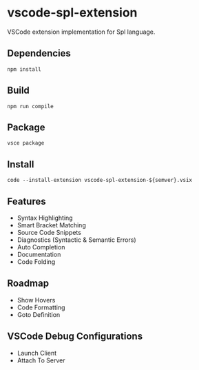 # vscode-spl-extension
VSCode extension implementation for Spl language.

## Dependencies
```
npm install
```

## Build
```
npm run compile
```

## Package
```
vsce package
```

## Install
```
code --install-extension vscode-spl-extension-${semver}.vsix
```

## Features
- Syntax Highlighting
- Smart Bracket Matching
- Source Code Snippets
- Diagnostics (Syntactic & Semantic Errors)
- Auto Completion
- Documentation
- Code Folding

## Roadmap
- Show Hovers
- Code Formatting
- Goto Definition

## VSCode Debug Configurations
- Launch Client
- Attach To Server
